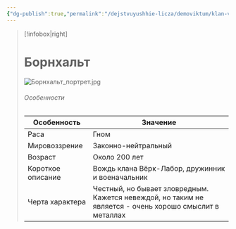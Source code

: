 ```yaml
---
{"dg-publish":true,"permalink":"/dejstvuyushhie-licza/demoviktum/klan-vyork-labor/bornhalt/","dgPassFrontmatter":true}
---
```


> [!infobox|right]
> # Борнхальт
> ![Борнхальт_портрет.jpg](/img/user/%D0%91%D0%BE%D1%80%D0%BD%D1%85%D0%B0%D0%BB%D1%8C%D1%82_%D0%BF%D0%BE%D1%80%D1%82%D1%80%D0%B5%D1%82.jpg)
> ###### Особенности
> | Особенность | Значение |
> | ---- | ---- |
> | Раса | Гном|
> | Мировоззрение | Законно-нейтральный |
> | Возраст | Около 200 лет |
> | Короткое описание |Вождь клана Вёрк-Лабор, дружинник и военачальник|
> | Черта характера | Честный, но бывает зловредным. Кажется невеждой, но таким не является - очень хорошо смыслит в металлах|

